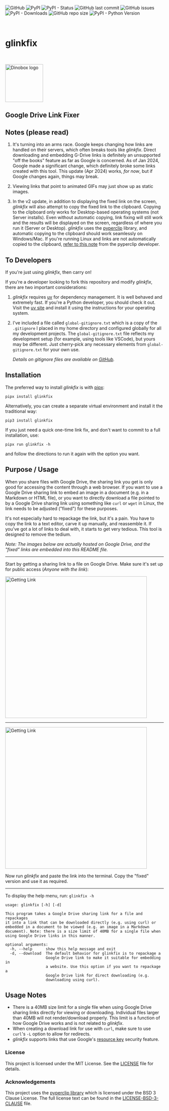 ![GitHub][github]
![PyPI][pypi]
![PyPI - Status][pypi-stats]
![GitHub last commit][github-commit]
![GitHub issues][github-issues]
![PyPI - Downloads][pypi-downloads]
![GitHub repo size][github-size]
![PyPI - Python Version][pypi-version]

<br>

# glinkfix

<br>

<img src="https://lh3.googleusercontent.com/d/1H04KVAA3ohH_dLXIrC0bXuJXDn3VutKc"
alt="Dinobox logo" width="120"/>

## Google Drive Link Fixer

## Notes (please read)

1. It's turning into an arms race. Google keeps changing how links are
   handled on their servers, which often breaks tools like _glinkfix_.
   Direct downloading and embedding G-Drive links is definitely an
   unsupported "off the books" feature as far as Google is concerned. As
   of Jan 2024, Google made a significant change, which definitely broke
   some links created with this tool. This update (Apr 2024) works, _for
   now_, but if Google changes again, things may break.

2. Viewing links that point to animated GIFs may just show up as static
   images.

3. In the v2 update, in addition to displaying the fixed link on the
   screen, _glinkfix_ will also attempt to copy the fixed link to the
   clipboard. Copying to the clipboard only works for Desktop-based
   operating systems (not Server installs). Even without automatic
   copying, link fixing will still work and the results will be
   displayed on the screen, regardless of where you run it (Server or
   Desktop). _glinkfix_ uses the [pyperclip][def9] library, and
   automatic copying to the clipboard should work seamlessly on
   Windows/Mac. If you're running Linux and links are not automatically
   copied to the clipboard, [refer to this note][def8] from the
   pyperclip developer.

## To Developers

If you're just using _glinkfix_, then carry on!

If you're a developer looking to fork this repository and modify
_glinkfix_, there are two important considerations:

1. _glinkfix_ requires [uv][def11] for dependency management. It is well
   behaved and extremely fast. If you're a Python developer, you should
   check it out. Visit the [uv site][def11] and install it using
   the instructions for your operating system.

2. I've included a file called `global-gitignore.txt` which is a copy of
   the `.gitignore` I placed in my home directory and configured
   globally for all my development projects. The `global-gitignore.txt`
   file reflects my development setup (for example, using tools like
   VSCode), but yours may be different. Just cherry-pick any necessary
   elements from `global-gitignore.txt` for your own use.

   _Details on gitignore files are available on [GitHub][def2]._

## Installation

The preferred way to install _glinkfix_ is with [pipx][def3]:

```text
pipx install glinkfix
```

Alternatively, you can create a separate virtual environment and install
it the traditional way:

```text
pip3 install glinkfix
```

If you just need a quick one-time link fix, and don't want to commit to
a full installation, use:

```text
pipx run glinkfix -h
```

and follow the directions to run it again with the option you want.

## Purpose / Usage

When you share files with Google Drive, the sharing link you get is only
good for accessing the content through a web browser. If you want to use
a Google Drive sharing link to embed an image in a document (e.g. in a
Markdown or HTML file), or you want to directly download a file
pointed to by a Google Drive sharing link using something like `curl` or
`wget` in Linux, the link needs to be adjusted ("fixed") for these
purposes.

It's not especially hard to repackage the link, but it's a pain. You
have to copy the link to a text editor, carve it up manually, and
reassemble it. If you've got a lot of links to deal with, it starts to
get very tedious. This tool is designed to remove the tedium.

_Note: The images below are actually hosted on Google Drive, and the
"fixed" links are embedded into this README file._

---

Start by getting a sharing link to a file on Google Drive. Make sure
it's set up for public access (_Anyone with the link_):

<img src="https://lh3.googleusercontent.com/d/1aHqCi_R6S9T9OI8kYLj-bH-Rd1eEgiWd"
alt="Getting Link" width="450"/>

---

<img src="https://lh3.googleusercontent.com/d/1DM7C91o8K32B95YkVPUv9rVga6lJdYzA"
alt="Getting Link" width="450"/>

Now run _glinkfix_ and paste the link into the terminal. Copy the
"fixed" version and use it as required.

---

To display the help menu, run: `glinkfix -h`

```text
usage: glinkfix [-h] [-d]

This program takes a Google Drive sharing link for a file and repackages
it into a link that can be downloaded directly (e.g. using curl) or
embedded in a document to be viewed (e.g. an image in a Markdown
document). Note: there is a size limit of 40MB for a single file when
using Google Drive links in this manner.

optional arguments:
  -h, --help      show this help message and exit
  -d, --download  The default behavior for glinkfix is to repackage a
                  Google Drive link to make it suitable for embedding in
                  a website. Use this option if you want to repackage a
                  Google Drive link for direct downloading (e.g.
                  downloading using curl).
```

## Usage Notes

* There is a 40MB size limit for a single file when using Google Drive
  sharing links directly for viewing or downloading. Individual files
  larger than 40MB will not render/download properly. This limit is a
  function of how Google Drive works and is not related to _glinkfix_.
* When creating a download link for use with `curl`, make sure to use
  `curl`'s `-L` option to allow for redirects.
* _glinkfix_ supports links that use Google's [resource key][def6]
 security feature.

### License

This project is licensed under the MIT License. See the [LICENSE][def5]
file for details.

### Acknowledgements

This project uses the [pyperclip library][def4] which is licensed under
the BSD 3 Clause License. The full license text can be found in the
[LICENSE-BSD-3-CLAUSE][def10] file.

[def2]: https://docs.github.com/en/get-started/getting-started-with-git/ignoring-files
[def3]: https://pipx.pypa.io/stable/
[def4]: https://github.com/asweigart/pyperclip
[def5]: ./LICENSE
[def6]: https://support.google.com/a/answer/10685032
[def8]: https://pyperclip.readthedocs.io/en/latest/index.html#not-implemented-error
[def9]: https://pypi.org/project/pyperclip/
[def10]: ./LICENSE-BSD-3-CLAUSE
[def11]: https://docs.astral.sh/uv/
[github]: https://img.shields.io/github/license/geozeke/glinkfix
[pypi]: https://img.shields.io/pypi/v/glinkfix
[pypi-stats]: https://img.shields.io/pypi/status/glinkfix
[github-commit]: https://img.shields.io/github/last-commit/geozeke/glinkfix
[github-issues]: https://img.shields.io/github/issues/geozeke/glinkfix
[pypi-downloads]: https://img.shields.io/pypi/dm/glinkfix
[github-size]: https://img.shields.io/github/repo-size/geozeke/glinkfix
[pypi-version]: https://img.shields.io/pypi/pyversions/glinkfix
